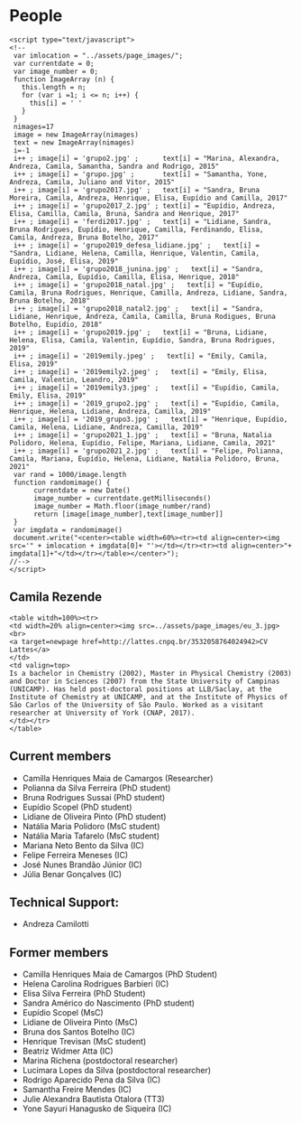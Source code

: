 # People

```@raw html
<script type="text/javascript">
<!--
 var imlocation = "../assets/page_images/";
 var currentdate = 0;
 var image_number = 0;
 function ImageArray (n) {
   this.length = n;
   for (var i =1; i <= n; i++) {
     this[i] = ' '
   }
 }
 nimages=17
 image = new ImageArray(nimages)
 text = new ImageArray(nimages)
 i=-1
 i++ ; image[i] = 'grupo2.jpg' ;      text[i] = "Marina, Alexandra, Andreza, Camila, Samantha, Sandra and Rodrigo, 2015"
 i++ ; image[i] = 'grupo.jpg' ;       text[i] = "Samantha, Yone, Andreza, Camila, Juliano and Vitor, 2015"
 i++ ; image[i] = 'grupo2017.jpg' ;   text[i] = "Sandra, Bruna Moreira, Camila, Andreza, Henrique, Elisa, Eupídio and Camilla, 2017"
 i++ ; image[i] = 'grupo2017_2.jpg' ; text[i] = "Eupídio, Andreza, Elisa, Camilla, Camila, Bruna, Sandra and Henrique, 2017"
 i++ ; image[i] = 'ferdi2017.jpg' ;   text[i] = "Lidiane, Sandra, Bruna Rodrigues, Eupídio, Henrique, Camilla, Ferdinando, Elisa, Camila, Andreza, Bruna Botelho, 2017"
 i++ ; image[i] = 'grupo2019_defesa_lidiane.jpg' ;   text[i] = "Sandra, Lidiane, Helena, Camilla, Henrique, Valentin, Camila, Eupídio, José, Elisa, 2019"
 i++ ; image[i] = 'grupo2018_junina.jpg' ;   text[i] = "Sandra, Andreza, Camila, Eupídio, Camilla, Elisa, Henrique, 2018"
 i++ ; image[i] = 'grupo2018_natal.jpg' ;   text[i] = "Eupídio, Camila, Bruna Rodrigues, Henrique, Camilla, Andreza, Lidiane, Sandra, Bruna Botelho, 2018"
 i++ ; image[i] = 'grupo2018_natal2.jpg' ;   text[i] = "Sandra, Lidiane, Henrique, Andreza, Camila, Camilla, Bruna Rodigues, Bruna Botelho, Eupídio, 2018"
 i++ ; image[i] = 'grupo2019.jpg' ;   text[i] = "Bruna, Lidiane, Helena, Elisa, Camila, Valentin, Eupídio, Sandra, Bruna Rodrigues, 2019"
 i++ ; image[i] = '2019emily.jpeg' ;   text[i] = "Emily, Camila, Elisa, 2019"
 i++ ; image[i] = '2019emily2.jpeg' ;   text[i] = "Emily, Elisa, Camila, Valentin, Leandro, 2019"
 i++ ; image[i] = '2019emily3.jpeg' ;   text[i] = "Eupídio, Camila, Emily, Elisa, 2019"
 i++ ; image[i] = '2019_grupo2.jpg' ;   text[i] = "Eupídio, Camila, Henrique, Helena, Lidiane, Andreza, Camilla, 2019"
 i++ ; image[i] = '2019_grupo3.jpg' ;   text[i] = "Henrique, Eupídio, Camila, Helena, Lidiane, Andreza, Camilla, 2019"
 i++ ; image[i] = 'grupo2021_1.jpg' ;   text[i] = "Bruna, Natalia Polidoro, Helena, Eupídio, Felipe, Mariana, Lidiane, Camila, 2021"
 i++ ; image[i] = 'grupo2021_2.jpg' ;   text[i] = "Felipe, Polianna, Camila, Mariana, Eupídio, Helena, Lidiane, Natália Polidoro, Bruna, 2021"
 var rand = 1000/image.length
 function randomimage() {
      currentdate = new Date()
      image_number = currentdate.getMilliseconds()
      image_number = Math.floor(image_number/rand)
      return [image[image_number],text[image_number]]
 }
 var imgdata = randomimage()
 document.write("<center><table width=60%><tr><td align=center><img src='" + imlocation + imgdata[0]+ "'></td></tr><tr><td align=center>"+ imgdata[1]+"</td></tr></table></center>");
//-->
</script>
```

## Camila Rezende
 
```@raw html
<table witdh=100%><tr>
<td width=20% align=center><img src=../assets/page_images/eu_3.jpg><br>
<a target=newpage href=http://lattes.cnpq.br/3532058764024942>CV Lattes</a>
</td>
<td valign=top>
Is a bachelor in Chemistry (2002), Master in Physical Chemistry (2003)
and Doctor in Sciences (2007) from the State University of Campinas
(UNICAMP). Has held post-doctoral positions at LLB/Saclay, at the
Institute of Chemistry at UNICAMP, and at the Institute of Physics of
São Carlos of the University of São Paulo. Worked as a visitant
researcher at University of York (CNAP, 2017). 
</td></tr>
</table>
```

## Current members

- Camilla Henriques Maia de Camargos (Researcher)
- Polianna da Silva Ferreira (PhD student)
- Bruna Rodrigues Sussai (PhD student)
- Eupídio Scopel (PhD student)
- Lidiane de Oliveira Pinto (PhD student)
- Natália Maria Polidoro (MsC student)
- Natália Maria Tafarelo (MsC student)
- Mariana Neto Bento da Silva (IC)
- Felipe Ferreira Meneses (IC)
- José Nunes Brandão Júnior (IC)
- Júlia Benar Gonçalves (IC)


## Technical Support: 

- Andreza Camilotti

## Former members

- Camilla Henriques Maia de Camargos (PhD Student)
- Helena Carolina Rodrigues Barbieri (IC)
- Elisa Silva Ferreira (PhD Student)
- Sandra Américo do Nascimento (PhD student)
- Eupídio Scopel (MsC)
- Lidiane de Oliveira Pinto (MsC)
- Bruna dos Santos Botelho (IC)
- Henrique Trevisan (MsC student)
- Beatriz Widmer Atta (IC)
- Marina Richena (postdoctoral researcher)
- Lucimara Lopes da Silva (postdoctoral researcher)
- Rodrigo Aparecido Pena da Silva (IC)
- Samantha Freire Mendes (IC)
- Julie Alexandra Bautista Otalora (TT3)
- Yone Sayuri Hanagusko de Siqueira (IC)

